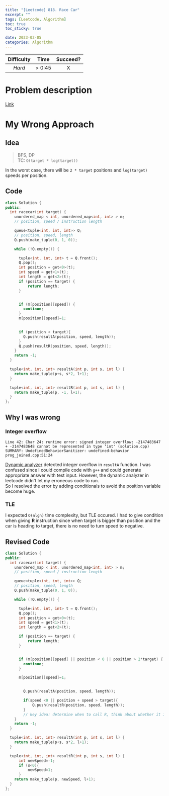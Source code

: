 ```yaml
---
title: "[Leetcode] 818. Race Car"
excerpt: ""
tags: [Leetcode, Algorithm]
toc: true
toc_sticky: true    

date: 2023-02-05 
categories: Algorithm 
---
```


Difficulty | Time  | Succeed? 
:---: | --- | :---:
*Hard* |  > 0:45 | X


# Problem description

[Link](https://leetcode.com/problems/race-car/)


# My Wrong Approach

## Idea

> BFS, DP   
> TC: `O(target * log(target))` 

In the worst case, there will be `2 * target` positions and `log(target)` speeds per position.


## Code

```c++
class Solution {
public:
  int racecar(int target) {
    unordered_map < int, unordered_map<int, int> > m;
    // position, speed / instruction length

    queue<tuple<int, int, int>> Q;
    // position, speed, length
    Q.push(make_tuple(0, 1, 0));

    while (!Q.empty()) {

      tuple<int, int, int> t = Q.front();
      Q.pop();
      int position = get<0>(t);
      int speed = get<1>(t);
      int length = get<2>(t);
      if (position == target) {
          return length;
      }


      if (m[position][speed]) {
        continue;
      }
      m[position][speed]=1;

    
      if (position < target){
        Q.push(resultA(position, speed, length));
      }
      Q.push(resultR(position, speed, length));
    }
    return -1;
  }

  tuple<int, int, int> resultA(int p, int s, int l) {
    return make_tuple(p+s, s*2, l+1);
  }

  tuple<int, int, int> resultR(int p, int s, int l) {
    return make_tuple(p, -1, l+1);
  }
};
```

## Why I was wrong

### Integer overflow

```
Line 42: Char 24: runtime error: signed integer overflow: -2147483647 + -2147483648 cannot be represented in type 'int' (solution.cpp)
SUMMARY: UndefinedBehaviorSanitizer: undefined-behavior prog_joined.cpp:51:24
```
[Dynamic analyzer](https://clang.llvm.org/docs/UndefinedBehaviorSanitizer.html) detected integer overflow in `resultA` function. I was confused since I could compile code with `g++` and could generate appropriate answer with test input. However, the dynamic analyzer in leetcode didn't let my erroneous code to run.  
So I resolved the error by adding conditionals to avoid the position variable become huge.

### TLE

I expected `O(nlgn)` time complexity, but TLE occured. I had to give condition when giving **R** instruction since when target is bigger than position and the car is heading to target, there is no need to turn speed to negative. 

## Revised Code
```c++
class Solution {
public:
  int racecar(int target) {
    unordered_map < int, unordered_map<int, int> > m;
    // position, speed / instruction length

    queue<tuple<int, int, int>> Q;
    // position, speed, length
    Q.push(make_tuple(0, 1, 0));

    while (!Q.empty()) {

      tuple<int, int, int> t = Q.front();
      Q.pop();
      int position = get<0>(t);
      int speed = get<1>(t);
      int length = get<2>(t);

      if (position == target) {
          return length;
      }


      if (m[position][speed] || position < 0 || position > 2*target) {
        continue;
      }

      m[position][speed]=1;

    
        Q.push(resultA(position, speed, length));

        if(speed <0 || position + speed > target){
            Q.push(resultR(position, speed, length));
        }
        // key idea: determine when to call R, think about whether it is really needed?
    }
    return -1;
  }

  tuple<int, int, int> resultA(int p, int s, int l) {
    return make_tuple(p+s, s*2, l+1);
  }

  tuple<int, int, int> resultR(int p, int s, int l) {
      int newSpeed=-1;
      if (s<0){
          newSpeed=1;
      }
    return make_tuple(p, newSpeed, l+1);
  }
};
```




